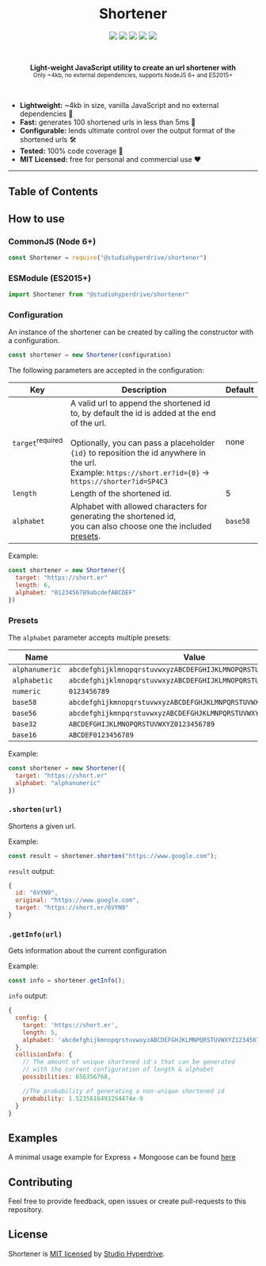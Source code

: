 <h1 align="center">
Shortener
</h1>

<p align="center">
<a href="#"><img src="https://img.shields.io/npm/v/@cycle/core.svg?colorB=1C1676"></a>
<a href="#"><img src="https://img.shields.io/npm/dt/express.svg?colorB=785FC8"></a>
<a href="#"><img src="https://img.shields.io/bundlephobia/min/react.svg?colorB=82BBED"></a>
<a href="#"><img src="https://img.shields.io/badge/coverage-100%25-green.svg?colorB=FB9ED8"></a>
<a href="https://opensource.org/licenses/MIT"><img src="https://img.shields.io/badge/license-MIT-blue.svg?colorB=F342D7"></a>
</p>

<br>

<p align="center">
  <b>Light-weight JavaScript utility to create an url shortener with</b>
  <br>
  <sub>Only ~4kb, no external dependencies, supports NodeJS 6+ and ES2015+</sub>
</p>

<br>

-   **Lightweight:** ~4kb in size, vanilla JavaScript and no external dependencies 🐜
-   **Fast:** generates 100 shortened urls in less than 5ms 🚤
-   **Configurable:** lends ultimate control over the output format of the shortened urls 🛠️
-   **Tested:** 100% code coverage 🎉
-   **MIT Licensed:** free for personal and commercial use ❤️

* * *

## Table of Contents

## How to use

### CommonJS (Node 6+)

```javascript
const Shortener = require("@studiohyperdrive/shortener")
```

### ESModule  (ES2015+)

```javascript
import Shortener from "@studiohyperdrive/shortener"
```

### Configuration

An instance of the shortener can be created by calling the constructor with a configuration.

```javascript
const shortener = new Shortener(configuration)
```

The following parameters are accepted in the configuration:

| Key                         | Description                                                                                                                                                                                                                                                         | Default  |
|-----------------------------|---------------------------------------------------------------------------------------------------------------------------------------------------------------------------------------------------------------------------------------------------------------------|----------|
| `target`<sup>required</sup> | A valid url to append the shortened id to, by default the id is added at the end of the url. <br><br> Optionally, you can pass a placeholder `{id}` to reposition the id anywhere in the url. <br> Example: `https://short.er?id={0}` → `https://shorter?id=SP4C3`  | none     |
| `length`                    | Length of the shortened id.                                                                                                                                                                                                                                         | 5        |
| `alphabet`                  | Alphabet with allowed characters for generating the shortened id, <br> you can also choose one the included [presets](#presets).                                                                                                                                    | `base58` |

Example:

```javascript
const shortener = new Shortener({
  target: "https://short.er"
  length: 6,
  alphabet: "0123456789abcdefABCDEF"
})
```

### Presets

The `alphabet` parameter accepts multiple presets:

| Name           | Value                                                            |
| -------------- | ---------------------------------------------------------------- |
| `alphanumeric` | `abcdefghijklmnopqrstuvwxyzABCDEFGHIJKLMNOPQRSTUVWXYZ0123456789` |
| `alphabetic`   | `abcdefghijklmnopqrstuvwxyzABCDEFGHIJKLMNOPQRSTUVWXYZ`           |
| `numeric`      | `0123456789`                                                     |
| `base58`       | `abcdefghijkmnopqrstuvwxyzABCDEFGHJKLMNPQRSTUVWXYZ123456789`     |
| `base56`       | `abcdefghijkmnpqrstuvwxyzABCDEFGHJKLMNPQRSTUVWXYZ23456789`       |
| `base32`       | `ABCDEFGHIJKLMNOPQRSTUVWXYZ0123456789`                           |
| `base16`       | `ABCDEF0123456789`                                               |

Example:

```javascript
const shortener = new Shortener({
  target: "https://short.er"
  alphabet: "alphanumeric"
})
```

### `.shorten(url)`

Shortens a given url.

Example:

```javascript
const result = shortener.shorten("https://www.google.com");
```

`result` output:

```javascript
{
  id: "6VYN9",
  original: "https://www.google.com",
  target: "https://short.er/6VYN9"
}
```

### `.getInfo(url)`

Gets information about the current configuration

Example:

```javascript
const info = shortener.getInfo();
```

`info` output:

```javascript
{
  config: {
    target: 'https://short.er',
    length: 5,
    alphabet: 'abcdefghijkmnopqrstuvwxyzABCDEFGHJKLMNPQRSTUVWXYZ123456789'
  },
  collisionInfo: {
    // The amount of unique shortened id's that can be generated
    // with the current configuration of length & alphabet
    possibilities: 656356768,

    //The probability of generating a non-unique shortened id
    probability: 1.5235616493254474e-9
  }
}
```

## Examples

A minimal usage example for Express + Mongoose can be found [here](./examples/express-mongoose/README.MD)

## Contributing

Feel free to provide feedback, open issues or create pull-requests to this repository.

## License

Shortener is [MIT licensed](./LICENSE) by [Studio Hyperdrive](https://www.studiohyperdrive.be/).

